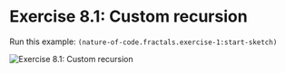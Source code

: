 # Exercise 8.1: Custom recursion

Run this example: `(nature-of-code.fractals.exercise-1:start-sketch)`

![Exercise 8.1: Custom recursion](https://raw.githubusercontent.com/mark-gerarts/nature-of-code/master/screenshots/Exercise%208.1%3A%20Custom%20recursion.gif)